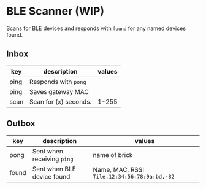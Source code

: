 # BLE Scanner (WIP)

Scans for BLE devices and responds with `found` for any named devices
found.

## Inbox

| key      | description           | values  |
|----------|-----------------------|---------|
| ping     | Responds with `pong`  |         |
| ping     | Saves gateway MAC     |         |
| scan     | Scan for (x) seconds. | 1-255   |


## Outbox

| key   | description                | values                                       |
|-------|----------------------------|----------------------------------------------|
| pong  | Sent when receiving `ping` | name of brick                                |
| found | Sent when BLE device found | Name, MAC, RSSI `Tile,12:34:56:78:9a:bd,-82` |
